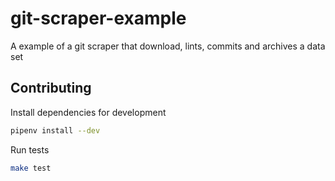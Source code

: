 # git-scraper-example

A example of a git scraper that download, lints, commits and archives a data set

## Contributing

Install dependencies for development

```zsh
pipenv install --dev
```

Run tests

```zsh
make test
```
